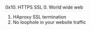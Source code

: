 0x10. HTTPS SSL
0. World wide web
1. HAproxy SSL termination
2. No loophole in your website traffic
